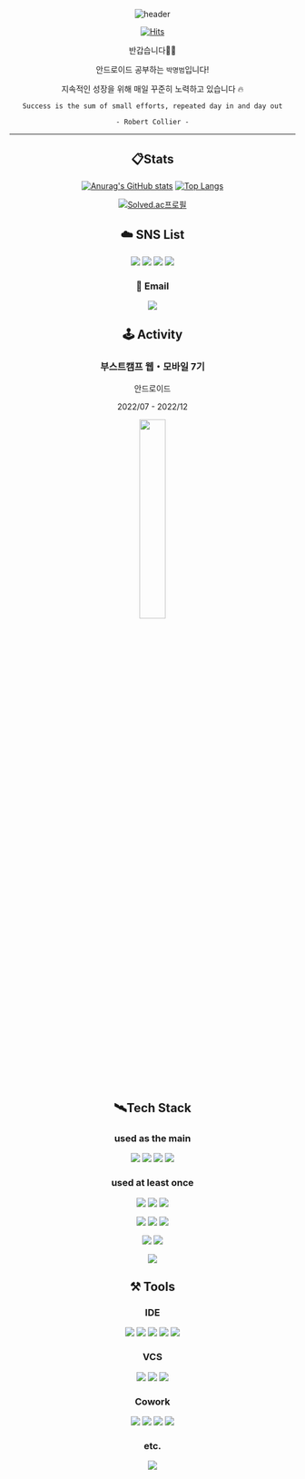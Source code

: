 
<div align="center">

![header](https://capsule-render.vercel.app/api?type=waving&color=timeAuto&height=300&section=header&text=Hello!%20I%27m%20Mangbaam&animation=fadeIn&fontSize=70&desc=맹뱀이라고%20읽습니다&descSize=10&descAlign=80)

[![Hits](https://hits.seeyoufarm.com/api/count/incr/badge.svg?url=https%3A%2F%2Fgithub.com%2Fmangbaam&count_bg=%231E99FF&title_bg=%23555555&icon=&icon_color=%23E7E7E7&title=visited&edge_flat=false)](https://github.com/mangbaam)

반갑습니다🖐🏻

안드로이드 공부하는 `박명범`입니다!

지속적인 성장을 위해 매일 꾸준히 노력하고 있습니다 🔥
  
  ```
  Success is the sum of small efforts, repeated day in and day out
  
  - Robert Collier -
  ```

---
  
## 📋Stats

[![Anurag's GitHub stats](https://github-readme-stats.vercel.app/api?username=mangbaam&count_private=true&show_icons=true&theme=vue&hide_rank=false&custom_title=Mangbaam%27s%20Stats&hide_rank=true)](https://github.com/mangbaam)
[![Top Langs](https://github-readme-stats.vercel.app/api/top-langs/?username=mangbaam&exclude_repo=CodingTest,programmers,study_algorithm&theme=vue&layout=compact)](https://github.com/mangbaam)
  
[![Solved.ac프로필](http://mazassumnida.wtf/api/v2/generate_badge?boj=pmb0836)](https://solved.ac/pmb0836)

## ☁️ SNS List
<a href="https://latte-is-horse.tistory.com" target="_blank"><img src="https://img.shields.io/badge/Tistory-orange?style=for-the-badge&logo=bloglovin&logoColor=white"/></a> 
<a href="https://mangbaam.github.io/" target="_blank"><img src="https://img.shields.io/badge/GitPages-222222?style=for-the-badge&logo=githubpages&logoColor=white"/></a> 
<a href="https://www.instagram.com/study.baam/" target="_blank"><img src="https://img.shields.io/badge/Instagram-E1306C?style=for-the-badge&logo=instagram&logoColor=white"/></a>
<a href="https://open.kakao.com/o/sU2kFloe" target="_blank"> <img src="https://img.shields.io/badge/KakaoTalk-3E2723?style=for-the-badge&logo=kakaotalk&logoColor=#FFCD00"/></a>

### 📨 Email
<a href="mailto:pmb0836@gmail.com?body=%0D%0A%0D%0A%0D%0AGithub에서%20전송된%20메일입니다!"><img src="https://img.shields.io/badge/pmb0836@gmail.com-white?logo=gmail&logoColor=EA4335"/></a>

## 🕹️ Activity

### 부스트캠프 웹・모바일 7기

안드로이드

2022/07 - 2022/12

<a href="https://boostcamp.connect.or.kr/"><img src="https://user-images.githubusercontent.com/44221447/184587393-a9f028e3-5248-4912-be6d-8be6ce8a5fd2.png" width=30%></a>

## 🛰️Tech Stack
### used as the main

<img src="https://img.shields.io/badge/Android-78C257?style=for-the-badge&logo=android&logoColor=black"> <img src="https://img.shields.io/badge/Kotlin-A92BED?style=for-the-badge&logo=kotlin&logoColor=black"> <img src="https://img.shields.io/badge/Jetpack-4081EC?style=for-the-badge&logo=android&logoColor=black"> <img src="https://img.shields.io/badge/Python-306998?style=for-the-badge&logo=python&logoColor=white">


### used at least once

<img src="https://img.shields.io/badge/HTML-E34F26?style=flat-square&logo=html5&logoColor=black"> <img src="https://img.shields.io/badge/CSS-1572B6?style=flat-square&logo=css3&logoColor=black">  <img src="https://img.shields.io/badge/Javascript-F0DB4F?style=flat-square&logo=JavaScript&logoColor=black"> 

<img src="https://img.shields.io/badge/C-A8B9CC?style=flat-square&logo=C&logoColor=black"> <img src="https://img.shields.io/badge/C++-00599C?style=flat-square&logo=cplusplus&logoColor=black"> <img src="https://img.shields.io/badge/Java-007396?style=flat-square&logo=java&logoColor=black"> 

<img src="https://img.shields.io/badge/LINUX-FCC624?style=flat-square&logo=linux&logoColor=black"> <img src="https://img.shields.io/badge/Tensorflow-FF6F00?style=flat-square&logo=tensorflow&logoColor=black">

<img src="https://img.shields.io/badge/Compose-4285F4?style=flat-square&logo=jetpack compose&logoColor=black">

## ⚒️ Tools
### IDE
<img src="https://img.shields.io/badge/Android_Studio-black?style=for-the-badge&logo=androidstudio&logoColor=3DDC84">
<img src="https://img.shields.io/badge/PyCharm-black?style=for-the-badge&logo=pycharm&logoColor=1DA456">
<img src="https://img.shields.io/badge/IntelliJ-000000?style=for-the-badge&logo=intellijidea&logoColor=white">
<img src="https://img.shields.io/badge/VS_Code-black?style=for-the-badge&logo=visualstudiocode&logoColor=007ACC">
<img src="https://img.shields.io/badge/Vim-black?style=for-the-badge&logo=vim&logoColor=019733">

### VCS
<img src="https://img.shields.io/badge/Git-F05032?style=for-the-badge&logo=git&logoColor=black">
<img src="https://img.shields.io/badge/GitHub-181717?style=for-the-badge&logo=github&logoColor=white">
<img src="https://img.shields.io/badge/Source_Tree-0052cc?style=for-the-badge&logo=sourcetree&logoColor=white">

### Cowork
<img src="https://img.shields.io/badge/Notion-000000?style=for-the-badge&logo=notion&logoColor=white">
<img src="https://img.shields.io/badge/Slack-4A154B?style=for-the-badge&logo=slack&logoColor=white">
<img src="https://img.shields.io/badge/Trello-0052CC?style=for-the-badge&logo=trello&logoColor=white">
<img src="https://img.shields.io/badge/JANDI-25A162?style=for-the-badge&logo=jandi&logoColor=white">

### etc.
<img src="https://img.shields.io/badge/VM_WARE-607078?style=for-the-badge&logo=vmware&logoColor=white">

</div>
